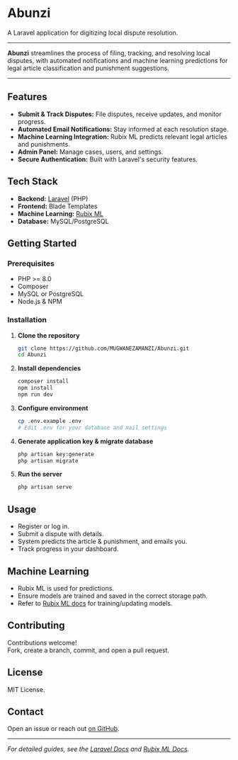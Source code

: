 # Abunzi

A Laravel application for digitizing local dispute resolution.

---

**Abunzi** streamlines the process of filing, tracking, and resolving local disputes, with automated notifications and machine learning predictions for legal article classification and punishment suggestions.

---

## Features

- **Submit & Track Disputes:** File disputes, receive updates, and monitor progress.
- **Automated Email Notifications:** Stay informed at each resolution stage.
- **Machine Learning Integration:** Rubix ML predicts relevant legal articles and punishments.
- **Admin Panel:** Manage cases, users, and settings.
- **Secure Authentication:** Built with Laravel's security features.

## Tech Stack

- **Backend:** [Laravel](https://laravel.com/) (PHP)
- **Frontend:** Blade Templates
- **Machine Learning:** [Rubix ML](https://rubixml.com/)
- **Database:** MySQL/PostgreSQL

## Getting Started

### Prerequisites

- PHP >= 8.0
- Composer
- MySQL or PostgreSQL
- Node.js & NPM

### Installation

1. **Clone the repository**
    ```bash
    git clone https://github.com/MUGWANEZAMANZI/Abunzi.git
    cd Abunzi
    ```
2. **Install dependencies**
    ```bash
    composer install
    npm install
    npm run dev
    ```
3. **Configure environment**
    ```bash
    cp .env.example .env
    # Edit .env for your database and mail settings
    ```
4. **Generate application key & migrate database**
    ```bash
    php artisan key:generate
    php artisan migrate
    ```
5. **Run the server**
    ```bash
    php artisan serve
    ```

## Usage

- Register or log in.
- Submit a dispute with details.
- System predicts the article & punishment, and emails you.
- Track progress in your dashboard.

## Machine Learning

- Rubix ML is used for predictions.
- Ensure models are trained and saved in the correct storage path.
- Refer to [Rubix ML docs](https://rubixml.com/docs/) for training/updating models.

## Contributing

Contributions welcome!  
Fork, create a branch, commit, and open a pull request.

## License

MIT License.

## Contact

Open an issue or reach out [on GitHub](https://github.com/MUGWANEZAMANZI).

---

*For detailed guides, see the [Laravel Docs](https://laravel.com/docs/) and [Rubix ML Docs](https://rubixml.com/docs/).*
